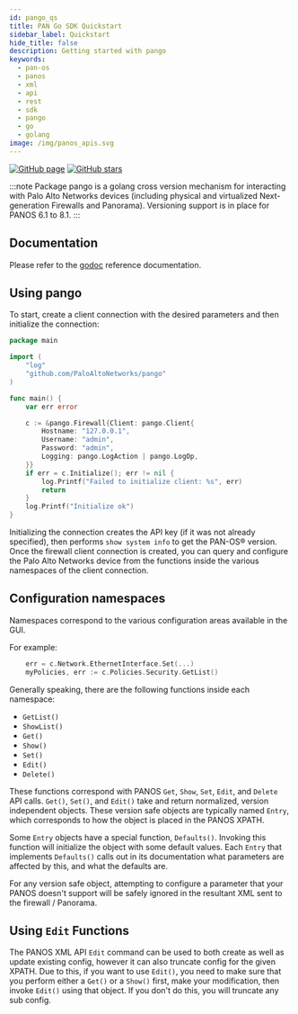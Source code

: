 ```yaml
---
id: pango_qs
title: PAN Go SDK Quickstart
sidebar_label: Quickstart
hide_title: false
description: Getting started with pango
keywords:
  - pan-os
  - panos
  - xml
  - api
  - rest
  - sdk
  - pango
  - go
  - golang
image: /img/panos_apis.svg
---
```


[![GitHub page](https://img.shields.io/badge/GitHub-Repo-brightgreen?style=for-the-badge&logo=github)](https://github.com/PaloAltoNetworks/pango) [![GitHub stars](https://img.shields.io/github/stars/PaloAltoNetworks/pango?style=for-the-badge)](https://github.com/PaloAltoNetworks/pango)

:::note
Package pango is a golang cross version mechanism for interacting with Palo Alto Networks devices (including physical and virtualized Next-generation Firewalls and Panorama). Versioning support is in place for PANOS 6.1 to 8.1.
:::

## Documentation

Please refer to the [godoc](https://godoc.org/github.com/PaloAltoNetworks/pango) reference documentation.

## Using pango

To start, create a client connection with the desired parameters and then initialize the connection:

```go
package main

import (
    "log"
    "github.com/PaloAltoNetworks/pango"
)

func main() {
    var err error

    c := &pango.Firewall{Client: pango.Client{
        Hostname: "127.0.0.1",
        Username: "admin",
        Password: "admin",
        Logging: pango.LogAction | pango.LogOp,
    }}
    if err = c.Initialize(); err != nil {
        log.Printf("Failed to initialize client: %s", err)
        return
    }
    log.Printf("Initialize ok")
}
```

Initializing the connection creates the API key (if it was not already specified), then performs `show system info` to get the PAN-OS® version. Once the firewall client connection is created, you can query and configure the Palo Alto Networks device from the functions inside the various namespaces of the client connection.

## Configuration namespaces

Namespaces correspond to the various configuration areas available in the GUI.

For example:

```go
    err = c.Network.EthernetInterface.Set(...)
    myPolicies, err := c.Policies.Security.GetList()
```

Generally speaking, there are the following functions inside each namespace:

- `GetList()`
- `ShowList()`
- `Get()`
- `Show()`
- `Set()`
- `Edit()`
- `Delete()`

These functions correspond with PANOS `Get`, `Show`, `Set`, `Edit`, and `Delete` API calls. `Get()`, `Set()`, and `Edit()` take and return normalized, version independent objects. These version safe objects are typically named `Entry`, which corresponds to how the object is placed in the PANOS XPATH.

Some `Entry` objects have a special function, `Defaults()`. Invoking this function will initialize the object with some default values. Each `Entry` that implements `Defaults()` calls out in its documentation what parameters are affected by this, and what the defaults are.

For any version safe object, attempting to configure a parameter that your PANOS doesn't support will be safely ignored in the resultant XML sent to the firewall / Panorama.

## Using `Edit` Functions

The PANOS XML API `Edit` command can be used to both create as well as update existing config, however it can also truncate config for the given XPATH. Due to this, if you want to use `Edit()`, you need to make sure that you perform either a `Get()` or a `Show()` first, make your modification, then invoke `Edit()` using that object. If you don't do this, you will truncate any sub config.
